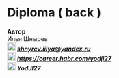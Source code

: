 # Diploma ( back ) 

**Автор**  
Илья Шнырев  
***<img src="https://www.pngrepo.com/png/285/170/email.png" width="20" height="20">  shnyrev.iilya@yandex.ru***   
***<img src="https://simpleicons.org/icons/habr.svg" width="20" height="20">  https://career.habr.com/yodji27***  
***<img src="https://simpleicons.org/icons/telegram.svg" width="20" height="20">  YodJI27***  
